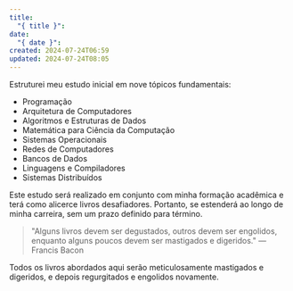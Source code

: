 ```yaml
---
title:
  "{ title }": 
date:
  "{ date }": 
created: 2024-07-24T06:59
updated: 2024-07-24T08:05
---
```

Estruturei meu estudo inicial em nove tópicos fundamentais:

- Programação
- Arquitetura de Computadores
- Algoritmos e Estruturas de Dados
- Matemática para Ciência da Computação
- Sistemas Operacionais
- Redes de Computadores
- Bancos de Dados
- Linguagens e Compiladores
- Sistemas Distribuídos

Este estudo será realizado em conjunto com minha formação acadêmica e terá como alicerce livros desafiadores. Portanto, se estenderá ao longo de minha carreira, sem um prazo definido para término.

> "Alguns livros devem ser degustados, outros devem ser engolidos, enquanto alguns poucos devem ser mastigados e digeridos." 
> — Francis Bacon 

Todos os livros abordados aqui serão meticulosamente mastigados e digeridos, e depois regurgitados e engolidos novamente.
